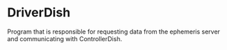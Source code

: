 # DriverDish
Program that is responsible for requesting data from the ephemeris server and communicating with ControllerDish.
